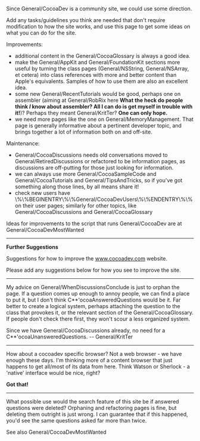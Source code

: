 Since General/CocoaDev is a community site, we could use some direction.

Add any tasks/guidelines you think are needed that don't require modification to how the site works, and use this page to get some ideas on what you can do for the site.

Improvements:

* additional content in the General/CocoaGlossary is always a good idea.
* make the General/AppKit and General/FoundationKit sections more useful by turning the class pages (General/NSString, General/NSArray, et cetera) into class references with more and better content than Apple's equivalents. Samples of how to use them are also an excellent idea.
* some new General/RecentTutorials would be good, perhaps one on assembler (aiming at General/RobRix here **What the heck do people think *I* know about assembler? All I can do is get myself in trouble with it!**)? Perhaps they meant General/KritTer? **One can only hope.**
* we need more pages like the one on General/MemoryManagement. That page is generally informative about a pertinent developer topic, and brings together a lot of information both on and off-site.


Maintenance:

* General/CocoaDiscussions needs old conversations moved to General/RetiredDiscussions or refactored to be information pages, as discussions are off-putting for those just looking for information.
* we can always use more General/CocoaSampleCode and General/CocoaTutorials and General/TipsAndTricks, so if you've got something along those lines, by all means share it!
* check new users have \\%\\%BEGINENTRY\\%\\%General/CocoaDevUsers\\%\\%ENDENTRY\\%\\% on their user pages; similarly for other topics, like General/CocoaDiscussions and General/CocoaGlossary


Ideas for improvements to the script that runs General/CocoaDev are at General/CocoaDevMostWanted

----

**Further Suggestions**

Suggestions for how to improve the www.cocoadev.com website.

Please add any suggestions below for how you see to improve the site.

----

My advice on General/WhenDiscussionsConclude is just to orphan the page. If a question comes up enough to annoy people, we can find a place to put it, but I don't think C**'ocoaAnsweredQuestions would be it. Far better to create a logical system, perhaps attaching the question to the class that provokes it, or the relevant section of the General/CocoaGlossary. If people don't check there first, they won't scour a less organized system.

Since we have General/CocoaDiscussions already, no need for a C**'ocoaUnansweredQuestions. -- General/KritTer

----
How about a cocoadev specific browser? Not a web browser - we have enough these days. I'm thinking more of a content browser that just happens to get all/most of its data from here. Think Watson or Sherlock - a 'native' interface would be nice, right?

**Got that!**

----

What possible use would the search feature of this site be if answered questions were deleted? Orphaning and refactoring pages is fine, but deleting them outright is just wrong. I can guarantee that if this happened, you'd see the same questions asked far more than twice.

See also General/CocoaDevMostWanted
